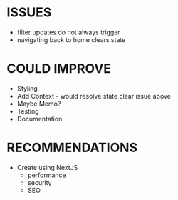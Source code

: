 # ISSUES
- filter updates do not always trigger
- navigating back to home clears state

# COULD IMPROVE
- Styling
- Add Context - would resolve state clear issue above
- Maybe Memo?
- Testing
- Documentation

# RECOMMENDATIONS
- Create using NextJS
  - performance
  - security
  - SEO
